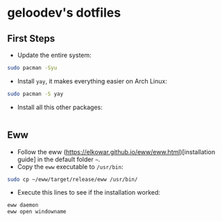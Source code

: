 # geloodev's dotfiles

## First Steps
- Update the entire system:
```sh
sudo pacman -Syu
```
- Install `yay`, it makes everything easier on Arch Linux:
```sh
sudo pacman -S yay
``` 
- Install all this other packages:
```sh
```

## Eww
- Follow the eww (https://elkowar.github.io/eww/eww.html)[installation guide] in the default folder `~`.
- Copy the `eww` executable to `/usr/bin`:
```sh
sudo cp ~/eww/target/release/eww /usr/bin/
```
- Execute this lines to see if the installation worked:
```sh
eww daemon
eww open windowname
```